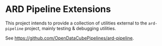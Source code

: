 # ARD Pipeline Extensions

This project intends to provide a collection of utilities external to the `ard-pipeline` project, mainly testing & debugging utilities.

See https://github.com/OpenDataCubePipelines/ard-pipeline.

